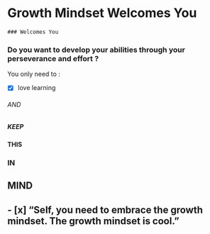 
 # Growth Mindset Welcomes You
    ### Welcomes You


### Do you want to develop your abilities through your perseverance and effort  ?

You only need to :
 - [x] love learning <br/>
###### AND <br/> 
##### KEEP <br/>
#### THIS <br/>
### IN<br/>
## MIND<br/>
## - [x] “Self, you need to embrace the growth mindset. The growth mindset is cool.”
